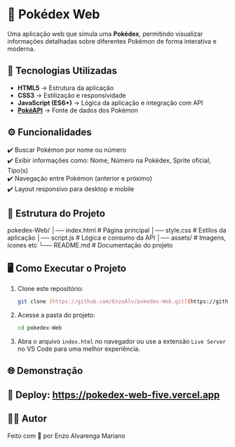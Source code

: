 # 📖 Pokédex Web  

Uma aplicação web que simula uma **Pokédex**, permitindo visualizar informações detalhadas sobre diferentes Pokémon de forma interativa e moderna.  

## 🚀 Tecnologias Utilizadas  
- **HTML5** → Estrutura da aplicação  
- **CSS3** → Estilização e responsividade  
- **JavaScript (ES6+)** → Lógica da aplicação e integração com API  
- **[PokéAPI](https://pokeapi.co/)** → Fonte de dados dos Pokémon  

## ⚙️ Funcionalidades  
✔️ Buscar Pokémon por nome ou número  
✔️ Exibir informações como: Nome, Número na Pokédex, Sprite oficial, Tipo(s)  
✔️ Navegação entre Pokémon (anterior e próximo)  
✔️ Layout responsivo para desktop e mobile  

## 📂 Estrutura do Projeto  
pokedex-Web/
│── index.html # Página principal
│── style.css # Estilos da aplicação
│── script.js # Lógica e consumo da API
│── assets/ # Imagens, ícones etc
└── README.md # Documentação do projeto

## 🖥️ Como Executar o Projeto

1.  Clone este repositório:
    ```bash
    git clone [https://github.com/EnzoAlv/pokedex-Web.git](https://github.com/EnzoAlv/pokedex-Web.git)
    ```
2.  Acesse a pasta do projeto:
    ```bash
    cd pokedex-Web
    ```
3.  Abra o arquivo `index.html` no navegador ou use a extensão `Live Server` no VS Code para uma melhor experiência.

## 🌐 Demonstração

## 🔗 Deploy: https://pokedex-web-five.vercel.app

## 👨‍💻 Autor

Feito com 💜 por Enzo Alvarenga Mariano
